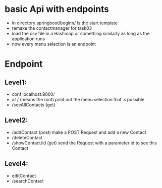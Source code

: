 # basic Api with endpoints

* in directory springboot/beginn/ is the start template 
* remake the contactmanager for task03
* load the csv file in a Hashmap or something similarly as long as the application runs
* now every menu selection is  an endpoint

# Endpoint
## Level1:

* conf localhost:9000/
* at / (means the root) print out the menu selection that is possible
* /seeAllContacts (get) 

## Level2:
* /addContact (post) make a POST Request and add a new Contact 
* /deleteContact 
* /showContact/id (get) send the Request with a parameter id to see this Contact 

## Level4:
* editContact 
* /searchContact 
